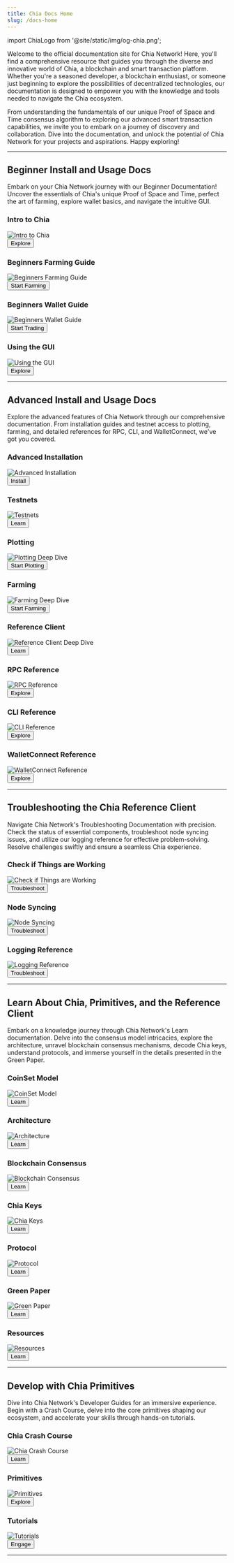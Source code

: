 ```yaml
---
title: Chia Docs Home
slug: /docs-home
---
```


import ChiaLogo from '@site/static/img/og-chia.png';

Welcome to the official documentation site for Chia Network! Here, you'll find a comprehensive resource that guides you through the diverse and innovative world of Chia, a blockchain and smart transaction platform. Whether you're a seasoned developer, a blockchain enthusiast, or someone just beginning to explore the possibilities of decentralized technologies, our documentation is designed to empower you with the knowledge and tools needed to navigate the Chia ecosystem.  
  
From understanding the fundamentals of our unique Proof of Space and Time consensus algorithm to exploring our advanced smart transaction capabilities, we invite you to embark on a journey of discovery and collaboration. Dive into the documentation, and unlock the potential of Chia Network for your projects and aspirations. Happy exploring!  

---

## Beginner Install and Usage Docs

Embark on your Chia Network journey with our Beginner Documentation! Uncover the essentials of Chia's unique Proof of Space and Time, perfect the art of farming, explore wallet basics, and navigate the intuitive GUI.  

<section class="carousel">
  <c-ol class="carousel-inner">
    <c-li class="carousel-item">
      <div class="card-demo">
        <div class="card">
          <div class="card__header">
            <h3>Intro to Chia</h3>
          </div>
          <div class="card__image">
            <img src={ChiaLogo} alt='Intro to Chia' />
          </div>
          <div class="card__footer">
            <a href='/introduction/'>
              <button class="button button--primary button--block">Explore</button>
            </a>
          </div>
        </div>
      </div>
    </c-li>
    <c-li class="carousel-item">
      <div class="card-demo">
        <div class="card">
          <div class="card__header">
            <h3>Beginners Farming Guide</h3>
          </div>
          <div class="card__image">
            <img src={ChiaLogo} alt='Beginners Farming Guide' />
          </div>
          <div class="card__footer">
            <a href='/farming-guide/'>
              <button class="button button--primary button--block">Start Farming</button>
            </a>
          </div>
        </div>
      </div>
    </c-li>
    <c-li class="carousel-item">
      <div class="card-demo">
        <div class="card">
          <div class="card__header">
            <h3>Beginners Wallet Guide</h3>
          </div>
          <div class="card__image">
            <img src={ChiaLogo} alt='Beginners Wallet Guide' />
          </div>
          <div class="card__footer">
            <a href='/getting-started/wallet-guide/'>
              <button class="button button--primary button--block">Start Trading</button>
            </a>
          </div>
        </div>
      </div>
    </c-li>
    <c-li class="carousel-item">
      <div class="card-demo">
        <div class="card">
          <div class="card__header">
            <h3>Using the GUI</h3>
          </div>
          <div class="card__image">
            <img src={ChiaLogo} alt='Using the GUI' />
          </div>
          <div class="card__footer">
            <a href='/using-the-gui/'>
              <button class="button button--primary button--block">Explore</button>
            </a>
          </div>
        </div>
      </div>
    </c-li>
  </c-ol>
</section>

---

## Advanced Install and Usage Docs

Explore the advanced features of Chia Network through our comprehensive documentation. From installation guides and testnet access to plotting, farming, and detailed references for RPC, CLI, and WalletConnect, we've got you covered.  

<section class="carousel">
  <c-ol class="carousel-inner">
    <c-li class="carousel-item">
      <div class="card-demo">
        <div class="card">
          <div class="card__header">
            <h3>Advanced Installation</h3>
          </div>
          <div class="card__image">
            <img src={ChiaLogo} alt='Advanced Installation'/>
          </div>
          <div class="card__footer">
            <a href='/installation/'>
              <button class="button button--primary button--block">Install</button>
            </a>
          </div>
        </div>
      </div>
    </c-li>
    <c-li class="carousel-item">
      <div class="card-demo">
        <div class="card">
          <div class="card__header">
            <h3>Testnets</h3>
          </div>
          <div class="card__image">
            <img src={ChiaLogo} alt='Testnets' />
          </div>
          <div class="card__footer">
            <a href='/testnets/'>
              <button class="button button--primary button--block">Learn</button>
            </a>
          </div>
        </div>
      </div>
    </c-li>
    <c-li class="carousel-item">
      <div class="card-demo">
        <div class="card">
          <div class="card__header">
            <h3>Plotting</h3>
          </div>
          <div class="card__image">
            <img src={ChiaLogo} alt='Plotting Deep Dive' />
          </div>
          <div class="card__footer">
            <a href='/plotting-basics/'>
              <button class="button button--primary button--block">Start Plotting</button>
            </a>
          </div>
        </div>
      </div>
    </c-li>
    <c-li class="carousel-item">
      <div class="card-demo">
        <div class="card">
          <div class="card__header">
            <h3>Farming</h3>
          </div>
          <div class="card__image">
            <img src={ChiaLogo} alt='Farming Deep Dive' />
          </div>
          <div class="card__footer">
            <a href='/farming-basics/'>
              <button class="button button--primary button--block">Start Farming</button>
            </a>
          </div>
        </div>
      </div>
    </c-li>
    <c-li class="carousel-item">
      <div class="card-demo">
        <div class="card">
          <div class="card__header">
            <h3>Reference Client</h3>
          </div>
          <div class="card__image">
            <img src={ChiaLogo} alt='Reference Client Deep Dive' />
          </div>
          <div class="card__footer">
            <a href='/chia-key-management/'>
              <button class="button button--primary button--block">Learn</button>
            </a>
          </div>
        </div>
      </div>
    </c-li>
    <c-li class="carousel-item">
      <div class="card-demo">
        <div class="card">
          <div class="card__header">
            <h3>RPC Reference</h3>
          </div>
          <div class="card__image">
            <img src={ChiaLogo} alt='RPC Reference' />
          </div>
          <div class="card__footer">
            <a href='/rpc/'>
              <button class="button button--primary button--block">Explore</button>
            </a>
          </div>
        </div>
      </div>
    </c-li>
    <c-li class="carousel-item">
      <div class="card-demo">
        <div class="card">
          <div class="card__header">
            <h3>CLI Reference</h3>
          </div>
          <div class="card__image">
            <img src={ChiaLogo} alt='CLI Reference' />
          </div>
          <div class="card__footer">
            <a href='/cli/'>
              <button class="button button--primary button--block">Explore</button>
            </a>
          </div>
        </div>
      </div>
    </c-li>
    <c-li class="carousel-item">
      <div class="card-demo">
        <div class="card">
          <div class="card__header">
            <h3>WalletConnect Reference</h3>
          </div>
          <div class="card__image">
            <img src={ChiaLogo} alt='WalletConnect Reference' />
          </div>
          <div class="card__footer">
            <a href='/walletconnect-commands/'>
              <button class="button button--primary button--block">Explore</button>
            </a>
          </div>
        </div>
      </div>
    </c-li>
  </c-ol>
</section>

---

## Troubleshooting the Chia Reference Client

Navigate Chia Network's Troubleshooting Documentation with precision. Check the status of essential components, troubleshoot node syncing issues, and utilize our logging reference for effective problem-solving. Resolve challenges swiftly and ensure a seamless Chia experience.  

<section class="carousel">
  <c-ol class="carousel-inner">
    <c-li class="carousel-item">
      <div class="card-demo">
        <div class="card">
          <div class="card__header">
            <h3>Check if Things are Working</h3>
          </div>
          <div class="card__image">
            <img src={ChiaLogo} alt='Check if Things are Working' />
          </div>
          <div class="card__footer">
            <a href='/troubleshooting/check-if-things-are-working/'>
              <button class="button button--primary button--block">Troubleshoot</button>
            </a>
          </div>
        </div>
      </div>
    </c-li>
    <c-li class="carousel-item">
      <div class="card-demo">
        <div class="card">
          <div class="card__header">
            <h3>Node Syncing</h3>
          </div>
          <div class="card__image">
            <img src={ChiaLogo} alt='Node Syncing' />
          </div>
          <div class="card__footer">
            <a href='/troubleshooting/node-syncing/'>
              <button class="button button--primary button--block">Troubleshoot</button>
            </a>
          </div>
        </div>
      </div>
    </c-li>
    <c-li class="carousel-item">
      <div class="card-demo">
        <div class="card">
          <div class="card__header">
            <h3>Logging Reference</h3>
          </div>
          <div class="card__image">
            <img src={ChiaLogo} alt='Logging Reference' />
          </div>
          <div class="card__footer">
            <a href='/troubleshooting/logging-reference/'>
              <button class="button button--primary button--block">Troubleshoot</button>
            </a>
          </div>
        </div>
      </div>
    </c-li>
  </c-ol>
</section>

---

## Learn About Chia, Primitives, and the Reference Client

Embark on a knowledge journey through Chia Network's Learn documentation. Delve into the consensus model intricacies, explore the architecture, unravel blockchain consensus mechanisms, decode Chia keys, understand protocols, and immerse yourself in the details presented in the Green Paper.

<section class="carousel">
  <c-ol class="carousel-inner">
    <c-li class="carousel-item">
      <div class="card-demo">
        <div class="card">
          <div class="card__header">
            <h3>CoinSet Model</h3>
          </div>
          <div class="card__image">
            <img src={ChiaLogo} alt='CoinSet Model' />
          </div>
          <div class="card__footer">
            <a href='/coin-set-intro/'>
              <button class="button button--primary button--block">Learn</button>
            </a>
          </div>
        </div>
      </div>
    </c-li>
    <c-li class="carousel-item">
      <div class="card-demo">
        <div class="card">
          <div class="card__header">
            <h3>Architecture</h3>
          </div>
          <div class="card__image">
            <img src={ChiaLogo} alt='Architecture' />
          </div>
          <div class="card__footer">
            <a href='/architecture-overview/'>
              <button class="button button--primary button--block">Learn</button>
            </a>
          </div>
        </div>
      </div>
    </c-li>
    <c-li class="carousel-item">
      <div class="card-demo">
        <div class="card">
          <div class="card__header">
            <h3>Blockchain Consensus</h3>
          </div>
          <div class="card__image">
            <img src={ChiaLogo} alt='Blockchain Consensus' />
          </div>
          <div class="card__footer">
            <a href='/consensus-intro/'>
              <button class="button button--primary button--block">Learn</button>
            </a>
          </div>
        </div>
      </div>
    </c-li>
    <c-li class="carousel-item">
      <div class="card-demo">
        <div class="card">
          <div class="card__header">
            <h3>Chia Keys</h3>
          </div>
          <div class="card__image">
            <img src={ChiaLogo} alt='Chia Keys' />
          </div>
          <div class="card__footer">
            <a href='/key-architecture/'>
              <button class="button button--primary button--block">Learn</button>
            </a>
          </div>
        </div>
      </div>
    </c-li>
    <c-li class="carousel-item">
      <div class="card-demo">
        <div class="card">
          <div class="card__header">
            <h3>Protocol</h3>
          </div>
          <div class="card__image">
            <img src={ChiaLogo} alt='Protocol' />
          </div>
          <div class="card__footer">
            <a href='/chia-protocol/'>
              <button class="button button--primary button--block">Learn</button>
            </a>
          </div>
        </div>
      </div>
    </c-li>
    <c-li class="carousel-item">
      <div class="card-demo">
        <div class="card">
          <div class="card__header">
            <h3>Green Paper</h3>
          </div>
          <div class="card__image">
            <img src={ChiaLogo} alt='Green Paper' />
          </div>
          <div class="card__footer">
            <a href='/green-paper-abstract/'>
              <button class="button button--primary button--block">Learn</button>
            </a>
          </div>
        </div>
      </div>
    </c-li>
    <c-li class="carousel-item">
      <div class="card-demo">
        <div class="card">
          <div class="card__header">
            <h3>Resources</h3>
          </div>
          <div class="card__image">
            <img src={ChiaLogo} alt='Resources' />
          </div>
          <div class="card__footer">
            <a href='/cryptocurrency-intro/'>
              <button class="button button--primary button--block">Learn</button>
            </a>
          </div>
        </div>
      </div>
    </c-li>
  </c-ol>
</section>

---

## Develop with Chia Primitives

Dive into Chia Network's Developer Guides for an immersive experience. Begin with a Crash Course, delve into the core primitives shaping our ecosystem, and accelerate your skills through hands-on tutorials.

<section class="carousel">
  <c-ol class="carousel-inner">
    <c-li class="carousel-item">
      <div class="card-demo">
        <div class="card">
          <div class="card__header">
            <h3>Chia Crash Course</h3>
          </div>
          <div class="card__image">
            <img src={ChiaLogo} alt='Chia Crash Course' />
          </div>
          <div class="card__footer">
            <a href='/guides/crash-course/introduction/'>
              <button class="button button--primary button--block">Learn</button>
            </a>
          </div>
        </div>
      </div>
    </c-li>
    <c-li class="carousel-item">
      <div class="card-demo">
        <div class="card">
          <div class="card__header">
            <h3>Primitives</h3>
          </div>
          <div class="card__image">
            <img src={ChiaLogo} alt='Primitives' />
          </div>
          <div class="card__footer">
            <a href='/guides/primitives'>
              <button class="button button--primary button--block">Explore</button>
            </a>
          </div>
        </div>
      </div>
    </c-li>
    <c-li class="carousel-item">
      <div class="card-demo">
        <div class="card">
          <div class="card__header">
            <h3>Tutorials</h3>
          </div>
          <div class="card__image">
            <img src={ChiaLogo} alt='Tutorials' />
          </div>
          <div class="card__footer">
            <a href='/guides/tutorials'>
              <button class="button button--primary button--block">Engage</button>
            </a>
          </div>
        </div>
      </div>
    </c-li>
  </c-ol>
</section>

---